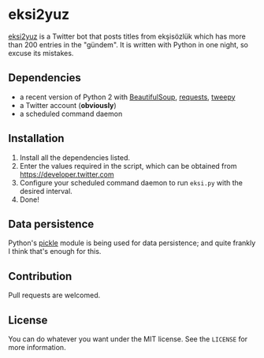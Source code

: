 # eksi2yuz

[eksi2yuz](https://twitter.com/eksi2yuz) is a Twitter bot that posts titles from ekşisözlük which has more than 200 entries in the "gündem". It is written with Python in one night, so excuse its mistakes.

## Dependencies

* a recent version of Python 2 with [BeautifulSoup](https://www.crummy.com/software/BeautifulSoup/bs4/doc/), [requests](https://github.com/requests/requests), [tweepy](https://github.com/tweepy/tweepy)
* a Twitter account (__obviously__)
* a scheduled command daemon

## Installation

1. Install all the dependencies listed.
2. Enter the values required in the script, which can be obtained from https://developer.twitter.com
3. Configure your scheduled command daemon to run `eksi.py` with the desired interval.
4. Done!

## Data persistence

Python's [pickle](https://docs.python.org/2/library/pickle.html) module is being used for data persistence; and quite frankly I think that's enough for this.

## Contribution

Pull requests are welcomed.

## License

You can do whatever you want under the MIT license. See the `LICENSE` for more information.
